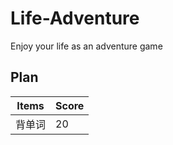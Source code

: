 # Life-Adventure
Enjoy your life as an adventure game

## Plan
Items | Score |
------|-------|
 背单词| 20 |
 
